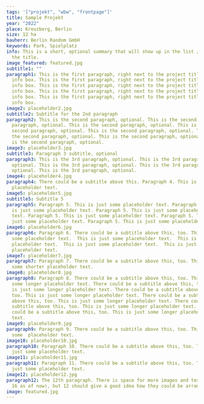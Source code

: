 ```yaml
---
tags: '["projekt", "wbw", "frontpage"]'
title: Sample Projekt
year: "2022"
place: Kreuzberg, Berlin
size: 12 ha
bauherr: Berlin Random GmbH
keywords: Park, Spielplatz
info: This is a short, optional summary that will show up in the list / below
  the title.
image_featured: featured.jpg
subtitle1: ""
paragraph1: This is the first paragraph, right next to the project title and
  info box. This is the first paragraph, right next to the project title and
  info box. This is the first paragraph, right next to the project title and
  info box. This is the first paragraph, right next to the project title and
  info box. This is the first paragraph, right next to the project title and
  info box.
image2: placeholder2.jpg
subtitle2: Subtitle for the 2nd paragraph
paragraph2: This is the second paragraph, optional. This is the second
  paragraph, optional. This is the second paragraph, optional. This is the
  second paragraph, optional. This is the second paragraph, optional. This is
  the second paragraph, optional. This is the second paragraph, optional. This
  is the second paragraph, optional.
image3: placeholder3.jpg
subtitle3: Paragraph 3 subtitle, optional
paragraph3: This is the 3rd paragraph, optional. This is the 3rd paragraph,
  optional. This is the 3rd paragraph, optional. This is the 3rd paragraph,
  optional. This is the 3rd paragraph, optional.
image4: placeholder4.jpg
paragraph4: There could be a subtitle above this. Paragraph 4. This is just some
  placeholder text.
image5: placeholder5.jpg
subtitle5: Subtitle 5
paragraph5: Paragraph 5. This is just some placeholder text. Paragraph 5. This
  is just some placeholder text. Paragraph 5. This is just some placeholder
  text. Paragraph 5. This is just some placeholder text. Paragraph 5. This is
  just some placeholder text. Paragraph 5. This is just some placeholder text.
image6: placeholder6.jpg
paragraph6: Paragraph 6. There could be a subtitle above this, too. This is just
  some placeholder text.  This is just some placeholder text.  This is just some
  placeholder text.  This is just some placeholder text.  This is just some
  placeholder text.
image7: placeholder7.jpg
paragraph7: Paragraph 7. There could be a subtitle above this, too. This is just
  some shorter placeholder text.
image8: placeholder8.jpg
paragraph8: Paragraph 8. There could be a subtitle above this, too. This is just
  some longer placeholder text. There could be a subtitle above this, too. This
  is just some longer placeholder text. There could be a subtitle above this,
  too. This is just some longer placeholder text. There could be a subtitle
  above this, too. This is just some longer placeholder text. There could be a
  subtitle above this, too. This is just some longer placeholder text. There
  could be a subtitle above this, too. This is just some longer placeholder
  text.
image9: placeholder9.jpg
paragraph9: Paragraph 9. There could be a subtitle above this, too. This is just
  some  placeholder text.
image10: placeholder10.jpg
paragraph10: Paragraph 10. There could be a subtitle above this, too. This is
  just some placeholder text.
image11: placeholder11.jpg
paragraph11: Paragraph 11. There could be a subtitle above this, too. This is
  just some placeholder text.
image12: placeholder12.jpg
paragraph12: The 12th paragraph. There is space for more images and text (up to
  16 as of now), but 12 should give a good idea how they could be arranged.
image: featured.jpg
---
```


